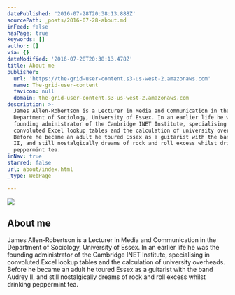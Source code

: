 ```yaml
---
datePublished: '2016-07-28T20:38:13.888Z'
sourcePath: _posts/2016-07-28-about.md
inFeed: false
hasPage: true
keywords: []
author: []
via: {}
dateModified: '2016-07-28T20:38:13.478Z'
title: About me
publisher:
  url: 'https://the-grid-user-content.s3-us-west-2.amazonaws.com'
  name: The-grid-user-content
  favicon: null
  domain: the-grid-user-content.s3-us-west-2.amazonaws.com
description: >-
  James Allen-Robertson is a Lecturer in Media and Communication in the
  Department of Sociology, University of Essex. In an earlier life he was the
  founding administrator of the Cambridge INET Institute, specialising in
  convoluted Excel lookup tables and the calculation of university overheads.
  Before he became an adult he toured Essex as a guitarist with the band Audrey
  II, and still nostalgically dreams of rock and roll excess whilst drinking
  peppermint tea.
inNav: true
starred: false
url: about/index.html
_type: WebPage

---
```

<article style=""><img src="https://the-grid-user-content.s3-us-west-2.amazonaws.com/63742346-9800-4462-97ff-8ae01fdf2ca0.jpg" /><h1>About me</h1><p>James Allen-Robertson is a Lecturer in Media and Communication in the Department of Sociology, University of Essex. In an earlier life he was the founding administrator of the Cambridge INET Institute, specialising in convoluted Excel lookup tables and the calculation of university overheads. Before he became an adult he toured Essex as a guitarist with the band Audrey II, and still nostalgically dreams of rock and roll excess whilst drinking peppermint tea.</p></article>